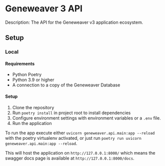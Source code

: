# Geneweaver 3 API

Description: The API for the Geneweaver v3 application ecosystem.

## Setup

### Local

#### Requirements

- Python Poetry
- Python 3.9 or higher
- A connection to a copy of the Geneweaver Database

#### Setup

1. Clone the repository
2. Run `poetry install` in project root to install dependencies
3. Configure environment settings with environment variables or a `.env` file.
4. Run the application

To run the app execute either `uvicorn geneweaver.api.main:app --reload` with the poetry
virtualenv activated, or just run `poetry run uvicorn geneweaver.api.main:app --reload`.

This will host the application on `http://127.0.0.1:8000/` which means the swagger docs
page is available at `http://127.0.0.1:8000/docs`.
